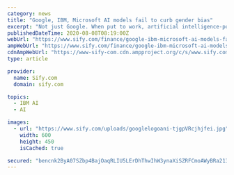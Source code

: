 ```yaml
---
category: news
title: "Google, IBM, Microsoft AI models fail to curb gender bias"
excerpt: "Not just Google. When put to work, artificial intelligence-powered IBM Watson virtual assistant was not far behind on gender bias. In 23 per cent of cases, Watson saw a woman wearing a gag while ..."
publishedDateTime: 2020-08-08T08:19:00Z
webUrl: "https://www.sify.com/finance/google-ibm-microsoft-ai-models-fail-to-curb-gender-bias-news-topnews-uiigkBfjdcffj.html"
ampWebUrl: "https://www.sify.com/finance/google-ibm-microsoft-ai-models-fail-to-curb-gender-bias-news-topnews-uiigkBfjdcffj.html"
cdnAmpWebUrl: "https://www-sify-com.cdn.ampproject.org/c/s/www.sify.com/finance/google-ibm-microsoft-ai-models-fail-to-curb-gender-bias-news-topnews-uiigkBfjdcffj.html"
type: article

provider:
  name: Sify.com
  domain: sify.com

topics:
  - IBM AI
  - AI

images:
  - url: "https://www.sify.com/uploads/googlelogoani-tjgpVRcjhjfei.jpg"
    width: 600
    height: 450
    isCached: true

secured: "bencnk2ByA07SZbp4BajOaqRLIU5LErDhThwIhW3ynaXiSZRFCmoAWyBRa2139Mu53P71kz+hEg5C2yZEjtQeO0y/aSjHD48Imwa627E1pDKVOj41a/w/qRUoZPGNZLxpxMoZ1nJBlW+KCxFLU/eOshDXt71emxs7coDWz8yMJsuqf69x+ttN9aJrVVwIKNsX5s48zB7DS+SOeKlaLXJR1LZ4hashpfl5uFCW02XmDrDnF48FjIjdWP4LsTUKrmMMpwwzPHyRZgdhElWXxjXitOvg1YEpEITngA6ruflqsbxELxaQeTS6RLO16NFP9B0ZJTeKgn6ehrfru+M8h1GxQ==;GUW+G2oPzFu+a3wPuOMlXQ=="
---
```


